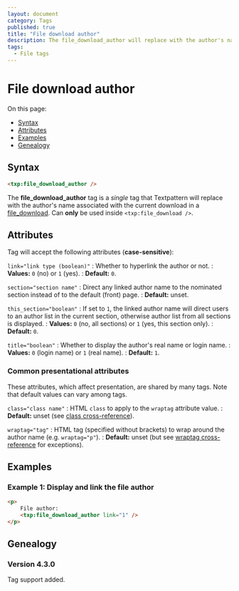 ```yaml
---
layout: document
category: Tags
published: true
title: "File download author"
description: The file_download_author will replace with the author's name associated with the current download in a file_download.
tags:
  - File tags
---
```


# File download author

On this page:

* [Syntax](#syntax)
* [Attributes](#attributes)
* [Examples](#examples)
* [Genealogy](#genealogy)

## Syntax

~~~ html
<txp:file_download_author />
~~~

The **file_download_author** tag is a *single* tag that Textpattern will replace with the author's name associated with the current download in a [file_download](file_download). Can **only** be used inside `<txp:file_download />`.

## Attributes

Tag will accept the following attributes (**case-sensitive**):

`link="link type (boolean)"`
: Whether to hyperlink the author or not.
: **Values:** `0` (no) or `1` (yes).
: **Default:** `0`.

`section="section name"`
: Direct any linked author name to the nominated section instead of to the default (front) page.
: **Default:** unset.

`this_section="boolean"`
: If set to `1`, the linked author name will direct users to an author list in the current section, otherwise author list from all sections is displayed.
: **Values:** `0` (no, all sections) or `1` (yes, this section only).
: **Default:** `0`.

`title="boolean"`
: Whether to display the author's real name or login name.
: **Values:** `0` (login name) or `1` (real name).
: **Default:** `1`.

### Common presentational attributes

These attributes, which affect presentation, are shared by many tags. Note that default values can vary among tags.

`class="class name"`
: HTML `class` to apply to the `wraptag` attribute value.
: **Default:** unset (see [class cross-reference](http://docs.textpattern.io/tags/tag-attributes-cross-reference#class)).

`wraptag="tag"`
: HTML tag (specified without brackets) to wrap around the author name (e.g. `wraptag="p"`).
: **Default:** unset (but see [wraptag cross-reference](http://docs.textpattern.io/tags/tag-attributes-cross-reference#wraptag) for exceptions).

## Examples

### Example 1: Display and link the file author

~~~ html
<p>
    File author:
    <txp:file_download_author link="1" />
</p>
~~~

## Genealogy

### Version 4.3.0

Tag support added.
